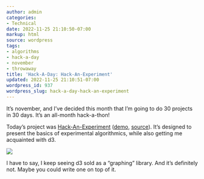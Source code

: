 ```yaml
---
author: admin
categories:
- Technical
date: 2022-11-25 21:10:50-07:00
markup: html
source: wordpress
tags:
- algorithms
- hack-a-day
- november
- throwaway
title: 'Hack-A-Day: Hack-An-Experiment'
updated: 2022-11-25 21:10:51-07:00
wordpress_id: 937
wordpress_slug: hack-a-day-hack-an-experiment
---
```

It’s november, and I’ve decided this month that I’m going to do 30 projects in 30 days. It’s an all-month hack-a-thon!

Today’s project was [Hack-An-Experiment][1] ([demo][2], [source][3]). It’s designed to present the basics of experimental algorithmics, while also getting me acquainted with d3.

[![](https://blog.za3k.com/wp-content/uploads/2022/11/screenshot-22-1024x640.png)][4]

I have to say, I keep seeing d3 sold as a “graphing” library. And it’s definitely not. Maybe you could write one on top of it.

[1]: https://tilde.za3k.com/hackaday/experiment/
[2]: https://tilde.za3k.com/hackaday/experiment/
[3]: https://github.com/za3k/day25_experiment
[4]: https://tilde.za3k.com/hackaday/experiment/
